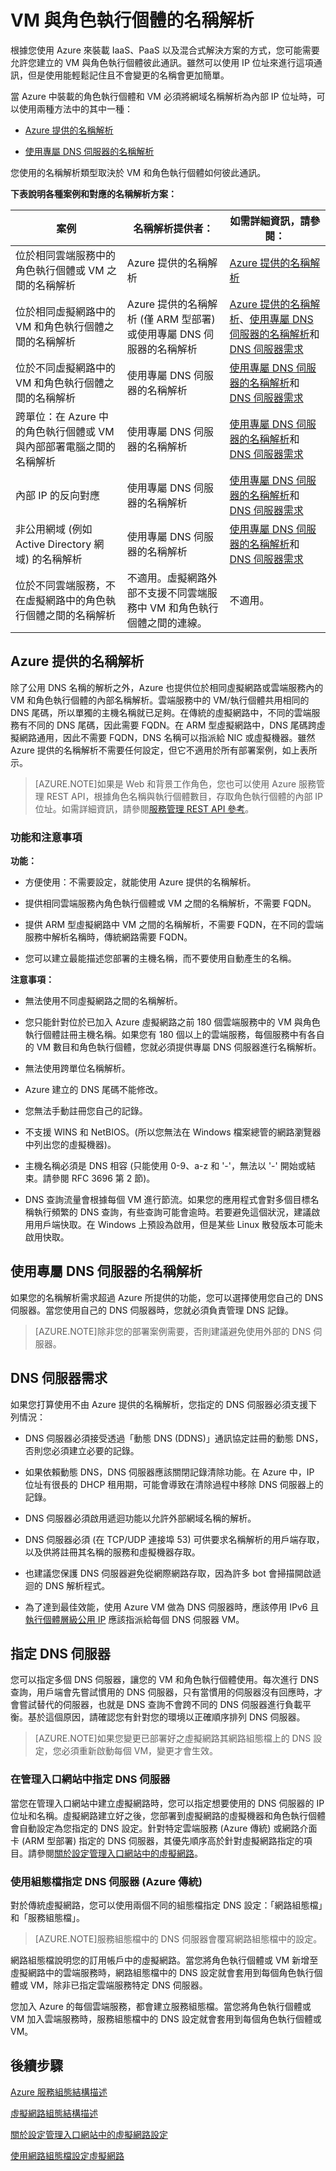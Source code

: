 <properties 
   pageTitle="VM 與角色執行個體的解析"
	description="Azure IaaS、混合式解決方案、不同雲端服務之間、Active Directory 以及使用專屬 DNS 伺服器的名稱解析案例"
	services="virtual-network"
	documentationCenter="na"
	authors="joaoma"
	manager="jdial"
	editor="tysonn"/>
<tags 
   ms.service="virtual-network"
	ms.devlang="na"
	ms.topic="article"
	ms.tgt_pltfrm="na"
	ms.workload="infrastructure-services"
	ms.date="08/10/2015"
	ms.author="joaoma"/>

# VM 與角色執行個體的名稱解析

根據您使用 Azure 來裝載 IaaS、PaaS 以及混合式解決方案的方式，您可能需要允許您建立的 VM 與角色執行個體彼此通訊。雖然可以使用 IP 位址來進行這項通訊，但是使用能輕鬆記住且不會變更的名稱會更加簡單。

當 Azure 中裝載的角色執行個體和 VM 必須將網域名稱解析為內部 IP 位址時，可以使用兩種方法中的其中一種：

- [Azure 提供的名稱解析](#azure-provided-name-resolution)

- [使用專屬 DNS 伺服器的名稱解析](#name-resolution-using-your-own-dns-server)

您使用的名稱解析類型取決於 VM 和角色執行個體如何彼此通訊。

**下表說明各種案例和對應的名稱解析方案：**

| **案例** | **名稱解析提供者：** | **如需詳細資訊，請參閱：** |
|--------------|----------------------------------|-------------------------------|
| 位於相同雲端服務中的角色執行個體或 VM 之間的名稱解析 | Azure 提供的名稱解析 | [Azure 提供的名稱解析](#azure-provided-name-resolution)|
| 位於相同虛擬網路中的 VM 和角色執行個體之間的名稱解析 | Azure 提供的名稱解析 (僅 ARM 型部署) 或使用專屬 DNS 伺服器的名稱解析 | [Azure 提供的名稱解析](#azure-provided-name-resolution)、[使用專屬 DNS 伺服器的名稱解析](#name-resolution-using-your-own-dns-server)和 [DNS 伺服器需求](#dns-server-requirements) |
| 位於不同虛擬網路中的 VM 和角色執行個體之間的名稱解析 | 使用專屬 DNS 伺服器的名稱解析| [使用專屬 DNS 伺服器的名稱解析](#name-resolution-using-your-own-dns-server)和 [DNS 伺服器需求](#dns-server-requirements)|
| 跨單位：在 Azure 中的角色執行個體或 VM 與內部部署電腦之間的名稱解析| 使用專屬 DNS 伺服器的名稱解析| [使用專屬 DNS 伺服器的名稱解析](#name-resolution-using-your-own-dns-server)和 [DNS 伺服器需求](#dns-server-requirements)|
| 內部 IP 的反向對應| 使用專屬 DNS 伺服器的名稱解析| [使用專屬 DNS 伺服器的名稱解析](#name-resolution-using-your-own-dns-server)和 [DNS 伺服器需求](#dns-server-requirements)|
| 非公用網域 (例如 Active Directory 網域) 的名稱解析| 使用專屬 DNS 伺服器的名稱解析| [使用專屬 DNS 伺服器的名稱解析](#name-resolution-using-your-own-dns-server)和 [DNS 伺服器需求](#dns-server-requirements)|
| 位於不同雲端服務，不在虛擬網路中的角色執行個體之間的名稱解析| 不適用。虛擬網路外部不支援不同雲端服務中 VM 和角色執行個體之間的連線。| 不適用。|


## Azure 提供的名稱解析

除了公用 DNS 名稱的解析之外，Azure 也提供位於相同虛擬網路或雲端服務內的 VM 和角色執行個體的內部名稱解析。雲端服務中的 VM/執行個體共用相同的 DNS 尾碼，所以單獨的主機名稱就已足夠。在傳統的虛擬網路中，不同的雲端服務有不同的 DNS 尾碼，因此需要 FQDN。在 ARM 型虛擬網路中，DNS 尾碼跨虛擬網路通用，因此不需要 FQDN，DNS 名稱可以指派給 NIC 或虛擬機器。雖然 Azure 提供的名稱解析不需要任何設定，但它不適用於所有部署案例，如上表所示。

> [AZURE.NOTE]如果是 Web 和背景工作角色，您也可以使用 Azure 服務管理 REST API，根據角色名稱與執行個體數目，存取角色執行個體的內部 IP 位址。如需詳細資訊，請參閱[服務管理 REST API 參考](https://msdn.microsoft.com/library/azure/ee460799.aspx)。

### 功能和注意事項

**功能：**

- 方便使用：不需要設定，就能使用 Azure 提供的名稱解析。

- 提供相同雲端服務內角色執行個體或 VM 之間的名稱解析，不需要 FQDN。

- 提供 ARM 型虛擬網路中 VM 之間的名稱解析，不需要 FQDN，在不同的雲端服務中解析名稱時，傳統網路需要 FQDN。

- 您可以建立最能描述您部署的主機名稱，而不要使用自動產生的名稱。

**注意事項：**

- 無法使用不同虛擬網路之間的名稱解析。

- 您只能針對位於已加入 Azure 虛擬網路之前 180 個雲端服務中的 VM 與角色執行個體註冊主機名稱。如果您有 180 個以上的雲端服務，每個服務中有各自的 VM 數目和角色執行個體，您就必須提供專屬 DNS 伺服器進行名稱解析。

- 無法使用跨單位名稱解析。

- Azure 建立的 DNS 尾碼不能修改。

- 您無法手動註冊您自己的記錄。

- 不支援 WINS 和 NetBIOS。(所以您無法在 Windows 檔案總管的網路瀏覽器中列出您的虛擬機器)。

- 主機名稱必須是 DNS 相容 (只能使用 0-9、a-z 和 '-'，無法以 '-' 開始或結束。請參閱 RFC 3696 第 2 節)。

- DNS 查詢流量會根據每個 VM 進行節流。如果您的應用程式會對多個目標名稱執行頻繁的 DNS 查詢，有些查詢可能會逾時。若要避免這個狀況，建議啟用用戶端快取。在 Windows 上預設為啟用，但是某些 Linux 散發版本可能未啟用快取。

## 使用專屬 DNS 伺服器的名稱解析

如果您的名稱解析需求超過 Azure 所提供的功能，您可以選擇使用您自己的 DNS 伺服器。當您使用自己的 DNS 伺服器時，您就必須負責管理 DNS 記錄。

> [AZURE.NOTE]除非您的部署案例需要，否則建議避免使用外部的 DNS 伺服器。

## DNS 伺服器需求

如果您打算使用不由 Azure 提供的名稱解析，您指定的 DNS 伺服器必須支援下列情況：

- DNS 伺服器必須接受透過「動態 DNS (DDNS)」通訊協定註冊的動態 DNS，否則您必須建立必要的記錄。

- 如果依賴動態 DNS，DNS 伺服器應該關閉記錄清除功能。在 Azure 中，IP 位址有很長的 DHCP 租用期，可能會導致在清除過程中移除 DNS 伺服器上的記錄。

- DNS 伺服器必須啟用遞迴功能以允許外部網域名稱的解析。

- DNS 伺服器必須 (在 TCP/UDP 連接埠 53) 可供要求名稱解析的用戶端存取，以及供將註冊其名稱的服務和虛擬機器存取。

- 也建議您保護 DNS 伺服器避免從網際網路存取，因為許多 bot 會掃描開啟遞迴的 DNS 解析程式。

- 為了達到最佳效能，使用 Azure VM 做為 DNS 伺服器時，應該停用 IPv6 且 [執行個體層級公用 IP](virtual-networks-instance-level-public-ip.mp) 應該指派給每個 DNS 伺服器 VM。

## 指定 DNS 伺服器

您可以指定多個 DNS 伺服器，讓您的 VM 和角色執行個體使用。每次進行 DNS 查詢，用戶端會先嘗試慣用的 DNS 伺服器，只有當慣用的伺服器沒有回應時，才會嘗試替代的伺服器，也就是 DNS 查詢不會跨不同的 DNS 伺服器進行負載平衡。基於這個原因，請確認您有針對您的環境以正確順序排列 DNS 伺服器。

> [AZURE.NOTE]如果您變更已部署好之虛擬網路其網路組態檔上的 DNS 設定，您必須重新啟動每個 VM，變更才會生效。

### 在管理入口網站中指定 DNS 伺服器

當您在管理入口網站中建立虛擬網路時，您可以指定想要使用的 DNS 伺服器的 IP 位址和名稱。虛擬網路建立好之後，您部署到虛擬網路的虛擬機器和角色執行個體會自動設定為您指定的 DNS 設定。針對特定雲端服務 (Azure 傳統) 或網路介面卡 (ARM 型部署) 指定的 DNS 伺服器，其優先順序高於針對虛擬網路指定的項目。請參閱[關於設定管理入口網站中的虛擬網路](virtual-networks-settings.md)。

### 使用組態檔指定 DNS 伺服器 (Azure 傳統)

對於傳統虛擬網路，您可以使用兩個不同的組態檔指定 DNS 設定：「網路組態檔」和「服務組態檔」。

> [AZURE.NOTE]服務組態檔中的 DNS 伺服器會覆寫網路組態檔中的設定。
 
網路組態檔說明您的訂用帳戶中的虛擬網路。當您將角色執行個體或 VM 新增至虛擬網路中的雲端服務時，網路組態檔中的 DNS 設定就會套用到每個角色執行個體或 VM，除非已指定雲端服務特定 DNS 伺服器。

您加入 Azure 的每個雲端服務，都會建立服務組態檔。當您將角色執行個體或 VM 加入雲端服務時，服務組態檔中的 DNS 設定就會套用到每個角色執行個體或 VM。



## 後續步驟

[Azure 服務組態結構描述](https://msdn.microsoft.com/library/azure/ee758710)

[虛擬網路組態結構描述](https://msdn.microsoft.com/library/azure/jj157100)

[關於設定管理入口網站中的虛擬網路設定](virtual-networks-settings.md)

[使用網路組態檔設定虛擬網路](virtual-networks-using-network-configuration-file.md)

<!---HONumber=September15_HO1-->